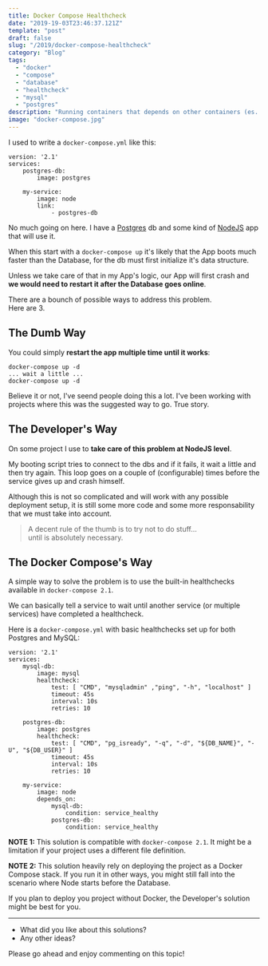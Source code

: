 ```yaml
---
title: Docker Compose Healthcheck
date: "2019-19-03T23:46:37.121Z"
template: "post"
draft: false
slug: "/2019/docker-compose-healthcheck"
category: "Blog"
tags:
  - "docker"
  - "compose"
  - "database"
  - "healthcheck"
  - "mysql"
  - "postgres"
description: "Running containers that depends on other containers (es. dbs) can be tricky. Let's explore the \"depends_on\" directive associated with a healthcheck."
image: "docker-compose.jpg"
---
```


I used to write a `docker-compose.yml` like this:

    version: '2.1'
    services:
        postgres-db:
            image: postgres

        my-service:
            image: node
            link:
                - postgres-db

No much going on here. I have a [Postgres](https://www.postgresql.org/) db and some
kind of [NodeJS](https://nodejs.org/en/) app that will use it.

When this start with a `docker-compose up` it's likely that the App boots much
faster than the Database, for the db must first initialize it's data structure.

Unless we take care of that in my App's logic, our App will first crash and 
**we would need to restart it after the Database goes online**.

There are a bounch of possible ways to address this problem.  
Here are 3.

## The Dumb Way

You could simply **restart the app multiple time until it works**:

    docker-compose up -d
    ... wait a little ...
    docker-compose up -d

Believe it or not, I've seend people doing this a lot. I've been working with projects
where this was the suggested way to go. True story.

## The Developer's Way

On some project I use to **take care of this problem at NodeJS level**.

My booting script tries to connect to the dbs and if it fails, it wait a little and then
try again. This loop goes on a couple of (configurable) times before the service gives
up and crash himself.

Although this is not so complicated and will work with any possible deployment setup, it
is still some more code and some more responsability that we must take into account.

> A decent rule of the thumb is to try not to do stuff...  
> until is absolutely necessary.

## The Docker Compose's Way

A simple way to solve the problem is to use the built-in healthchecks available in
`docker-compose 2.1`.

We can basically tell a service to wait until another service (or multiple services)
have completed a healthcheck.

Here is a `docker-compose.yml` with basic healthchecks set up for both Postgres
and MySQL:

    version: '2.1'
    services:
        mysql-db:
            image: mysql
            healthcheck:
                test: [ "CMD", "mysqladmin" ,"ping", "-h", "localhost" ]
                timeout: 45s
                interval: 10s
                retries: 10

        postgres-db:
            image: postgres
            healthcheck:
                test: [ "CMD", "pg_isready", "-q", "-d", "${DB_NAME}", "-U", "${DB_USER}" ]
                timeout: 45s
                interval: 10s
                retries: 10

        my-service:
            image: node
            depends_on:
                mysql-db:
                    condition: service_healthy
                postgres-db:
                    condition: service_healthy

**NOTE 1:** This solution is compatible with `docker-compose 2.1`. It might be a limitation if
your project uses a different file definition.

**NOTE 2:** This solution heavily rely on deploying the project as a Docker Compose stack. If
you run it in other ways, you might still fall into the scenario where Node starts before the
Database.

If you plan to deploy you project without Docker, the Developer's solution might be
best for you.

---

* What did you like about this solutions?
* Any other ideas?

Please go ahead and enjoy commenting on this topic!
